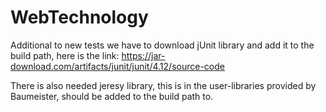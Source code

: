 # WebTechnology

Additional to new tests we have to download jUnit library and add it to the build path, here is the link: https://jar-download.com/artifacts/junit/junit/4.12/source-code

There is also needed jeresy library, this is in the user-libraries provided by Baumeister, should be added to the build path to.